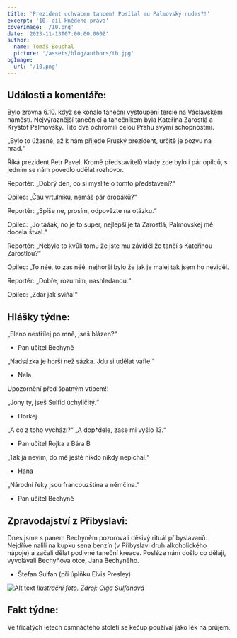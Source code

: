 ```yaml
---
title: 'Prezident uchvácen tancem! Posílal mu Palmovský nudes?!'
excerpt: '10. díl Hnědého práva'
coverImage: '/10.png'
date: '2023-11-13T07:00:00.000Z'
author:
  name: Tomáš Bouchal
  picture: '/assets/blog/authors/tb.jpg'
ogImage:
  url: '/10.png'
---
```

## **Události a komentáře:**

Bylo zrovna 6.10. když se konalo taneční vystoupení tercie na Václavském
náměstí. Nejvýraznější tanečnicí a tanečníkem byla Kateřina Zarostlá a
Kryštof Palmovský. Tito dva ochromili celou Prahu svými schopnostmi.

„Bylo to úžasné, až k nám přijede Pruský prezident, určitě je pozvu na hrad.“

Říká prezident Petr Pavel. Kromě představitelů vlády zde bylo i pár opilců,
s jedním se nám povedlo udělat rozhovor.

Reportér: „Dobrý den, co si myslíte o tomto představení?“

Opilec: „Čau vrtulníku, nemáš pár drobáků?“

Reportér: „Spíše ne, prosím, odpovězte na otázku.“

Opilec: „Jo tááák, no je to super, nejlepší je ta Zarostlá, Palmovskej mě
docela štval.“

Reportér: „Nebylo to kvůli tomu že jste mu záviděl že tančí s Kateřinou
Zarostlou?“

Opilec: „To néé, to zas néé, nejhorší bylo že jak je malej tak jsem ho neviděl.

Reportér: „Dobře, rozumím, nashledanou.“

Opilec: „Zdar jak sviňa!“

## **Hlášky týdne:**

„Eleno nestřílej po mně, jseš blázen?“

- Pan učitel Bechyně

„Nadsázka je horší než sázka. Jdu si udělat vafle.“

- Nela

Upozornění před špatným vtipem!!

„Jony ty, jseš Sulfid úchyličitý.“

- Horkej

„A co z toho vychází?“ „A dop*dele, zase mi vyšlo 13.“

- Pan učitel Rojka a Bára B

„Tak já nevim, do mě ještě nikdo nikdy nepíchal.“

- Hana

„Národní řeky jsou francouzština a němčina.“

- Pan učitel Bechyně

## **Zpravodajství z Přibyslavi:**

Dnes jsme s panem Bechyněm pozorovali děsivý rituál přibyslavanů.
Nejdříve nalili na kupku sena benzín (v Přibyslavi druh alkoholického
nápoje) a začali dělat podivné taneční kreace. Posléze nám došlo co dělají,
vyvolávali Bechyňova otce, Jana Bechyněho.

- Štefan Sulfan (při úplňku Elvis Presley)

![Alt text](../ilufot10.png)
*Ilustrační foto. Zdroj: Olga Sulfanová*

## **Fakt týdne:**

Ve třicátých letech osmnáctého století se kečup používal jako lék na
průjem.
